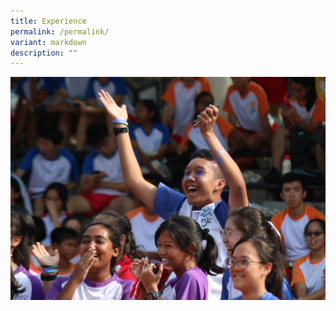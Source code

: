 ```yaml
---
title: Experience
permalink: /permalink/
variant: markdown
description: ""
---
```

![](/images/Benzie_photo.jpeg)